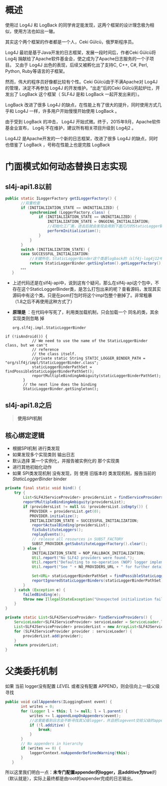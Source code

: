 # 概述

使用过 Log4J 和 LogBack 的同学肯定能发现，这两个框架的设计理念极为相似，使用方法也如出一辙。

其实这个两个框架的作者都是一个人，Ceki Gülcü，俄罗斯程序员。

Log4J 最初是基于Java开发的日志框架，发展一段时间后，作者Ceki Gülcü将 Log4j 捐献给了Apache软件基金会，使之成为了Apache日志服务的一个子项目。 又由于 Log4J 出色的表现，后续又被孵化出了支持C, C++, C#, Perl, Python, Ruby等语言的子框架。

然而，伟大的程序员好像都比较有个性。Ceki Gülcü由于不满Apache对 Log4J 的管理，决定不再参加 Log4J 的开发维护。“出走”后的Ceki Gülcü另起炉灶，开发出了 LogBack 这个框架（ SLF4J 是和 LogBack 一起开发出来的）。

LogBack 改进了很多 Log4J 的缺点，在性能上有了很大的提升，同时使用方式几乎和 Log4J 一样，许多用户开始慢慢开始使用 LogBack 。

由于受到 LogBack 的冲击， Log4J 开始式微。终于，2015年9月，Apache软件基金业宣布， Log4j 不在维护，建议所有相关项目升级到 Log4j2 。

Log4J2 是Apache开发的一个新的日志框架，改进了很多 Log4J 的缺点，同时也借鉴了 LogBack ，号称在性能上也是完胜 LogBack







# 门面模式如何动态替换日志实现 

## sl4j-api1.8以前

```java
public static ILoggerFactory getILoggerFactory() {
       //双重检查
       if (INITIALIZATION_STATE == UNINITIALIZED) {
           synchronized (LoggerFactory.class) {
               if (INITIALIZATION_STATE == UNINITIALIZED) {
                   INITIALIZATION_STATE = ONGOING_INITIALIZATION;
                   //初始化工厂类，进去后就会发现会用到下面几行的StaticLoggerBinder类
                   performInitialization();
               }
           }
       }
       switch (INITIALIZATION_STATE) {
       case SUCCESSFUL_INITIALIZATION:
           //关键所在，StaticLoggerBinder这个类是logback的（slf4j-log4j12中也有同名类）
           return StaticLoggerBinder.getSingleton().getLoggerFactory();
       。。。
   }
```

* 上述代码还是在slf4j-api中，说到这有个疑问，那么在slf4j-api这个包中，不存在这个StaticLoggerBinder类，是怎么打包出来的呢？查看源码，发现其实源码中有这个类。只是在pom打包时将这个impl包整个删掉了。非常粗暴（1.8之后不再使用这种方式了）

* **原理是** ：在代码中写死了，利用类加载机制，只会加载一个 同名的类，其余实现类则忽略 掉

    `org.slf4j.impl.StaticLoggerBinder`

```
if (!isAndroid()) {
            // We need to use the name of the StaticLoggerBinder class, but we can't
            // reference
            // the class itself.
            //private static String STATIC_LOGGER_BINDER_PATH = "org/slf4j/impl/StaticLoggerBinder.class";
            staticLoggerBinderPathSet = findPossibleStaticLoggerBinderPathSet();
            reportMultipleBindingAmbiguity(staticLoggerBinderPathSet);
        }
        // the next line does the binding
        StaticLoggerBinder.getSingleton();
```

## sl4j-api1.8之后

> **使用*SPI*机制**

## 核心绑定逻辑

* 根据SPI机制 进行类发现
* 如果发现多个实现类则 输出日志
* 默认选择 第一个实例化，并报告被实例化的 那个实现类
* 进行其他初始化动作
* 如果 SPI类发现机制 没有发现，则  使用 旧版本的 类发现机制，报告当前的 *StaticLoggerBinder* binder

```java
private final static void bind() {
    try {
        List<SLF4JServiceProvider> providersList = findServiceProviders();
        reportMultipleBindingAmbiguity(providersList);
        if (providersList != null && !providersList.isEmpty()) {
           PROVIDER = providersList.get(0);
           PROVIDER.initialize();
           INITIALIZATION_STATE = SUCCESSFUL_INITIALIZATION;
            reportActualBinding(providersList);
            fixSubstituteLoggers();
            replayEvents();
            // release all resources in SUBST_FACTORY
            SUBST_PROVIDER.getSubstituteLoggerFactory().clear();
        } else {
            INITIALIZATION_STATE = NOP_FALLBACK_INITIALIZATION;
            Util.report("No SLF4J providers were found.");
            Util.report("Defaulting to no-operation (NOP) logger implementation");
            Util.report("See " + NO_PROVIDERS_URL + " for further details.");

            Set<URL> staticLoggerBinderPathSet = findPossibleStaticLoggerBinderPathSet();
            reportIgnoredStaticLoggerBinders(staticLoggerBinderPathSet);
        }
    } catch (Exception e) {
        failedBinding(e);
        throw new IllegalStateException("Unexpected initialization failure", e);
    }
}
```



```java
private static List<SLF4JServiceProvider> findServiceProviders() {
    ServiceLoader<SLF4JServiceProvider> serviceLoader = ServiceLoader.load(SLF4JServiceProvider.class);
    List<SLF4JServiceProvider> providerList = new ArrayList<SLF4JServiceProvider>();
    for (SLF4JServiceProvider provider : serviceLoader) {
        providerList.add(provider);
    }
    return providerList;
}
```



# 父类委托机制

如果 当前 logger没有配置 *LEVEL* 或者没有配置 APPEND，则会往向上一级父级 寻找

```java
public void callAppenders(ILoggingEvent event) {
       int writes = 0;
       for (Logger l = this; l != null; l = l.parent) {
           writes += l.appendLoopOnAppenders(event);
           //这里能看到日志会不断寻找其父级logger，并且把logevent交给父级的appender，除非additive为false，这也和我们配置中的<logger additive>属性对应上了
           if (!l.additive) {
               break;
           }
       }
       // No appenders in hierarchy
       if (writes == 0) {
           loggerContext.noAppenderDefinedWarning(this);
       }
   }
```

所以这里我们明白一点：**未专门配置appender的logger，且additive为true**的（默认就是），实际上最终都是由root的appender完成的日志输出。